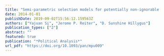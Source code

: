 ```yaml
---
title: "Semi-parametric selection models for potentially non-ignorable attrition in panel study with refreshment sample"
date: 2014-01-01
publishDate: 2019-09-02T15:56:12.159563Z
authors: ["Yajuan Si", "Jerome P. Reiter", "D. Sunshine Hillygus"]
publication_types: ["2"]
abstract: ""
featured: true
publication: "*Political Analysis*"
url_pdf: "https://doi.org/10.1093/pan/mpu009"
---
```


